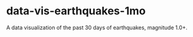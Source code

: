 # data-vis-earthquakes-1mo
A data visualization of the past 30 days of earthquakes, magnitude 1.0+.
